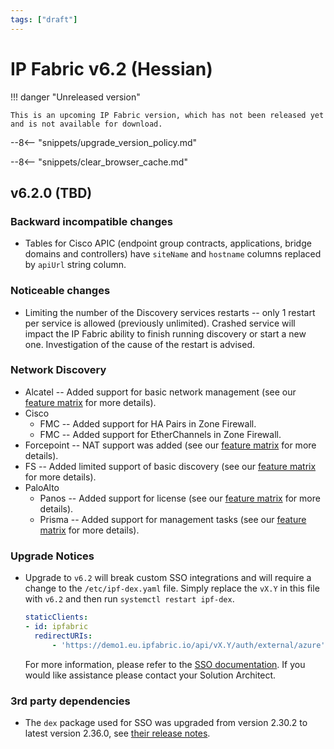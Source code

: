 ```yaml
---
tags: ["draft"]
---
```


# IP Fabric v6.2 (Hessian)

!!! danger "Unreleased version"

    This is an upcoming IP Fabric version, which has not been released yet and is not available for download.

--8<-- "snippets/upgrade_version_policy.md"

--8<-- "snippets/clear_browser_cache.md"

## v6.2.0 (TBD)

### Backward incompatible changes

- Tables for Cisco APIC (endpoint group contracts, applications, bridge domains and controllers) have `siteName` and `hostname` columns replaced by `apiUrl` string column.

### Noticeable changes

- Limiting the number of the Discovery services restarts -- only 1 restart per service is allowed (previously unlimited). Crashed service will impact the IP Fabric ability to finish running discovery or start a new one. Investigation of the cause of the restart is advised.

### Network Discovery

- Alcatel -- Added support for basic network management (see our [feature matrix](https://matrix.ipfabric.io) for more details).
- Cisco
  - FMC -- Added support for HA Pairs in Zone Firewall.
  - FMC -- Added support for EtherChannels in Zone Firewall.
- Forcepoint -- NAT support was added (see our [feature matrix](https://matrix.ipfabric.io) for more details).
- FS -- Added limited support of basic discovery (see our [feature matrix](https://matrix.ipfabric.io) for more details).
- PaloAlto
  - Panos -- Added support for license (see our [feature matrix](https://matrix.ipfabric.io) for more details).
  - Prisma -- Added support for management tasks (see our [feature matrix](https://matrix.ipfabric.io) for more details).

### Upgrade Notices

- Upgrade to `v6.2` will break custom SSO integrations and will require a change to the `/etc/ipf-dex.yaml` file. Simply replace the `vX.Y` in this file with `v6.2` and then run `systemctl restart ipf-dex`.

  ```yaml
  staticClients:
  - id: ipfabric
    redirectURIs:
        - 'https://demo1.eu.ipfabric.io/api/vX.Y/auth/external/azure'
  ```

  For more information, please refer to the [SSO documentation](../../IP_Fabric_Settings/user_management/sso/#sso-configuration-ipf-dexyaml). If you would like assistance please contact your Solution Architect.

### 3rd party dependencies

- The `dex` package used for SSO was upgraded from version 2.30.2 to latest version 2.36.0, see [their release notes](https://github.com/dexidp/dex/releases).
